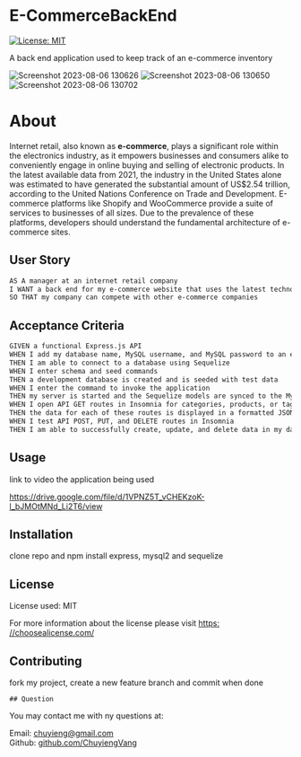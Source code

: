 # E-CommerceBackEnd

[![License: MIT](https://img.shields.io/badge/License-MIT-yellow.svg)](https://opensource.org/licenses/MIT)

A back end application used to keep track of an e-commerce inventory

![Screenshot 2023-08-06 130626](https://github.com/ChuyiengVang/READMEgenerator/assets/124082784/22cd8ca8-6a68-4a15-b2c1-3d4fafff4f15)
![Screenshot 2023-08-06 130650](https://github.com/ChuyiengVang/READMEgenerator/assets/124082784/f58a68e6-340a-4d26-a6ce-4b9463290ae2)
![Screenshot 2023-08-06 130702](https://github.com/ChuyiengVang/READMEgenerator/assets/124082784/a7890f0c-ed6f-46d4-a47d-e9305eae8aa5)

# About

Internet retail, also known as **e-commerce**, plays a significant role within the electronics industry, as it empowers businesses and consumers alike to conveniently engage in online buying and selling of electronic products. In the latest available data from 2021, the industry in the United States alone was estimated to have generated the substantial amount of US$2.54 trillion, according to the United Nations Conference on Trade and Development. E-commerce platforms like Shopify and WooCommerce provide a suite of services to businesses of all sizes. Due to the prevalence of these platforms, developers should understand the fundamental architecture of e-commerce sites.

## User Story

```md
AS A manager at an internet retail company
I WANT a back end for my e-commerce website that uses the latest technologies
SO THAT my company can compete with other e-commerce companies
```

## Acceptance Criteria

```md
GIVEN a functional Express.js API
WHEN I add my database name, MySQL username, and MySQL password to an environment variable file
THEN I am able to connect to a database using Sequelize
WHEN I enter schema and seed commands
THEN a development database is created and is seeded with test data
WHEN I enter the command to invoke the application
THEN my server is started and the Sequelize models are synced to the MySQL database
WHEN I open API GET routes in Insomnia for categories, products, or tags
THEN the data for each of these routes is displayed in a formatted JSON
WHEN I test API POST, PUT, and DELETE routes in Insomnia
THEN I am able to successfully create, update, and delete data in my database
```

  ## Usage

  link to video the application being used

  https://drive.google.com/file/d/1VPNZ5T_vCHEKzoK-l_bJMOtMNd_Li2T6/view

  ## Installation

  clone repo and npm install express, mysql2 and sequelize

   ## License

  License used: MIT

  For more information about the license please visit [https: //choosealicense.com/](https://choosealicense.com/)

   
  ## Contributing
  
  fork my project, create a new feature branch and commit when done

    ## Question

  You may contact me with ny questions at:
  
  Email: [chuyieng@gmail.com	](chuyieng@gmail.com	)<br>
  Github: [github.com/ChuyiengVang](https://github.com/ChuyiengVang)

